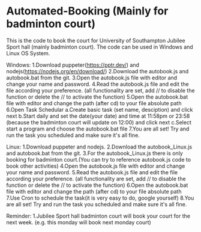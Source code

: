 # Automated-Booking (Mainly for badminton court)

This is the code to book the court for University of Southampton Jubilee Sport hall (mainly badminton court).
The code can be used in Windows and Linux OS System.



Windows:
  1.Download puppeter(https://pptr.dev/) and nodejs(https://nodejs.org/en/download/)
  2.Download the autobook.js and autobook.bat from the git.
  3.Open the autobook.js file with editor and change your name and password.
  4.Read the autobook.js file and edit the file according your preference.
    (all functionality are set, add // to disable the function or delete the // to activate the function)
  5.Open the autobook.bat file with editor and change the path (after cd) to your file absolute path
  6.Open Task Schedular 
    a.Create basic task (set name, desciption) and click next
    b.Start daily and set the date(your date) and time at 11:58pm or 23:58 (because the badminton court will update on 12:00) and click next
    c.Select start a program and choose the autobook.bat file
  7.You are all set! Try and run the task you scheduled and make sure it's all fine.

Linux:
  1.Download puppeter and nodejs.
  2.Download the autobook_Linux.js and autobook.bat from the git.
  3.For the autobook_Linux.js there is only booking for badminton court.(You can try to reference autobook.js code to book other activities)
  4.Open the autobook.js file with editor and change your name and password.
  5.Read the autobook.js file and edit the file according your preference.
    (all functionality are set, add // to disable the function or delete the // to activate the function)
  6.Open the autobook.bat file with editor and change the path (after cd) to your file absolute path
  7.Use Cron to schedule the task(it is very easy to do, google yourself)
  8.You are all set! Try and run the task you scheduled and make sure it's all fine.

Reminder:
  1.Jubilee Sport hall badminton court will book your court for the next week. (e.g. this monday will book next monday court) 
